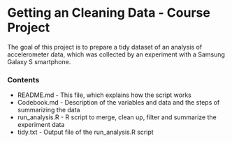 # Getting an Cleaning Data - Course Project
The goal of this project is to prepare a tidy dataset of an analysis of accelerometer data, which was collected by an experiment with a Samsung Galaxy S smartphone.

### Contents
- README.md - This file, which explains how the script works
- Codebook.md - Description of the variables and data and the steps of summarizing the data
- run_analysis.R - R script to merge, clean up, filter and summarize the experiment data
- tidy.txt - Output file of the run_analysis.R script

### 

